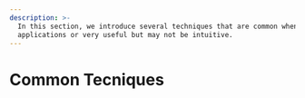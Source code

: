 ```yaml
---
description: >-
  In this section, we introduce several techniques that are common when building
  applications or very useful but may not be intuitive.
---
```


# Common Tecniques


